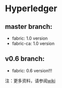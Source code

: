 # Hyperledger

## master branch:
* fabric: 1.0 version
* fabric-ca: 1.0 version

## v0.6 branch:
* fabric: 0.6 version!!!

注：更多资料，请参阅[wiki](https://github.com/Agzs/Hyperledger/wiki)

